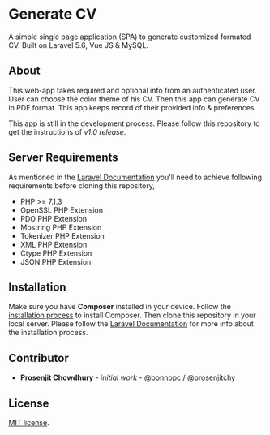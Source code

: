 # Generate CV

A simple single page application (SPA) to generate customized formated CV. Built on Laravel 5.6, Vue JS & MySQL.

## About

This web-app takes required and optional info from an authenticated user. User can choose the color theme of his CV. Then this app can generate CV in PDF format. This app keeps record of their provided info & preferences.

This app is still in the development process. Please follow this repository to get the instructions of *v1.0 release*.

## Server Requirements

As mentioned in the [Laravel Documentation](https://laravel.com/docs/5.6#server-requirements) you'll need to achieve following requirements before cloning this repository,

* PHP >= 7.1.3
* OpenSSL PHP Extension
* PDO PHP Extension
* Mbstring PHP Extension
* Tokenizer PHP Extension
* XML PHP Extension
* Ctype PHP Extension
* JSON PHP Extension 

## Installation

Make sure you have **Composer** installed in your device. Follow the [installation process](https://getcomposer.org/download/) to install Composer. Then clone this repository in your local server. Please follow the [Laravel Documentation](https://laravel.com/docs/5.6/installation#installing-laravel) for more info about the installation process.

## Contributor

* **Prosenjit Chowdhury** - *initial work* - [@bonnopc](https://github.com/bonnopc) / [@prosenjitchy](https://github.com/prosenjitchy)

## License

[MIT license](https://opensource.org/licenses/MIT).
